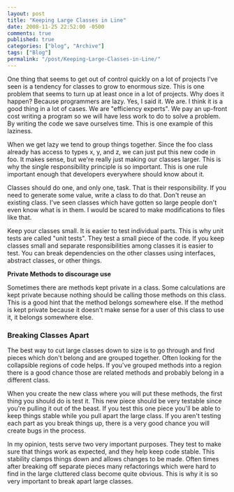 ```yaml
---
layout: post
title: "Keeping Large Classes in Line"
date: 2008-11-25 22:52:00 -0500
comments: true
published: true
categories: ["blog", "Archive"]
tags: ["Blog"]
permalink: "/post/Keeping-Large-Classes-in-Line/"
---
```

<!-- more -->



<p>One thing that seems to get out of control quickly on a lot of projects I've seen is a tendency for classes to grow to enormous size. This is one problem that seems to turn up at least once in a lot of projects. Why does it happen? Because programmers are lazy. Yes, I said it. We are. I think it is a good thing in a lot of cases. We are "efficiency experts". We pay an up-front cost writing a program so we will have less work to do to solve a problem. By writing the code we save ourselves time. This is one example of this laziness.</p>
<p>When we get lazy we tend to group things together. Since the foo class already has access to types x, y, and z, we can just put this new code in foo. It makes sense, but we're really just making our classes larger. This is why the single responsibility principle is so important. This is one rule important enough that developers everywhere should know about it.</p>
<p>Classes should do one, and only one, task. That is their responsibility. If you need to generate some value, write a class to do that. Don't reuse an existing class. I've seen classes which have gotten so large people don't even know what is in them. I would be scared to make modifications to files like that.</p>
<p>Keep your classes small. It is easier to test individual parts. This is why unit tests are called "unit tests". They test a small piece of the code. If you keep classes small and separate responsibilities among classes it is easier to test. You can break dependencies on the other classes using interfaces, abstract classes, or other things.</p>
<p><strong>Private Methods to discourage use</strong></p>
<p>Sometimes there are methods kept private in a class. Some calculations are kept private because nothing should be calling those methods on this class. This is a good hint that the method belongs somewhere else. If the method is kept private because it doesn't make sense for a user of this class to use it, it belongs somewhere else.</p>
<h3>Breaking Classes Apart</h3>
<p>The best way to cut large classes down to size is to go through and find pieces which don't belong and are grouped together. Often looking for the collapsible regions of code helps. If you've grouped methods into a region there is a good chance those are related methods and probably belong in a different class.</p>
<p>When you create the new class where you will put these methods, the first thing you should do is test it. This new piece should be very testable since you're pulling it out of the beast. If you test this one piece you'll be able to keep things stable while you pull apart the large class. If you aren't testing each part as you break things up, there is a very good chance you will create bugs in the process.</p>
<p>In my opinion, tests serve two very important purposes. They test to make sure that things work as expected, and they help keep code stable. This stability clamps things down and allows changes to be made. Often times after breaking off separate pieces many refactorings which were hard to find in the large cluttered class become quite obvious. This is why it is so very important to break apart large classes.</p>
